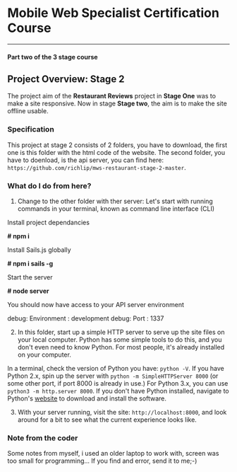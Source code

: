 # Mobile Web Specialist Certification Course
---
#### Part two of the 3 stage course

## Project Overview: Stage 2

The project aim of the **Restaurant Reviews** project in **Stage One** was to make a site responsive. Now in stage **Stage two**, the aim is to make the site offline usable.

### Specification

This project at stage 2 consists of 2 folders, you have to download, the first one is this folder with the html code of the website. The second folder, you have to doenload, is the api server, you can find here:  `https://github.com/richlip/mws-restaurant-stage-2-master`.

### What do I do from here?
1. Change to the other folder with ther server:
Let's start with running commands in your terminal, known as command line interface (CLI)

Install project dependancies

**# npm i**

Install Sails.js globally

**# npm i sails -g**

Start the server

**# node server**

You should now have access to your API server environment

debug: Environment : development debug: Port : 1337

2. In this folder, start up a simple HTTP server to serve up the site files on your local computer. Python has some simple tools to do this, and you don't even need to know Python. For most people, it's already installed on your computer.

In a terminal, check the version of Python you have: `python -V`. If you have Python 2.x, spin up the server with `python -m SimpleHTTPServer 8000` (or some other port, if port 8000 is already in use.) For Python 3.x, you can use `python3 -m http.server 8000`. If you don't have Python installed, navigate to Python's [website](https://www.python.org/) to download and install the software.

3. With your server running, visit the site: `http://localhost:8000`, and look around for a bit to see what the current experience looks like.


### Note from the coder

Some notes from myself, i used an older laptop to work with, screen was too small for programming... If you find and error, send it to me;-)
